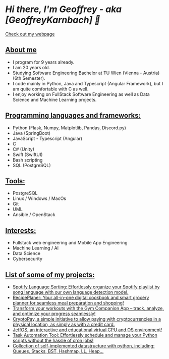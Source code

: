 # <strong><em>Hi there, I'm Geoffrey - aka [GeoffreyKarnbach] 👋</strong></em>

<a href="https://geoffreykarnbach.github.io/"> Check out my webpage</a>
## <u>About me</u>

- I program for 9 years already.
- I am 20 years old.
- Studying Software Engineering Bachelor at TU Wien (Vienna - Austria) (6th Semester).
- I code mainly in Python, Java and Typescript (Angular Framework), but I am quite comfortable with C as well.
- I enjoy working on FullStack Software Engineering as well as Data Science and Machine Learning projects.

## <u>Programming languages and frameworks:</u>

- Python (Flask, Numpy, Matplotlib, Pandas, Discord.py)
- Java (SpringBoot)
- JavaScript - Typescript (Angular)
- C
- C# (Unity)
- Swift (SwiftUI)
- Bash scripting
- SQL (PostgreSQL)

## <u>Tools:</u>

- PostgreSQL
- Linux / Windows / MacOs
- Git
- UML
- Ansible / OpenStack

## <u>Interests:</u>
- Fullstack web engineering and Mobile App Engineering
- Machine Learning / AI
- Data Science
- Cybersecurity

## <u>List of some of my projects:</u>

- [Spotify Language Sorting: Effortlessly organize your Spotify playlist by song language with our own language detection model.](https://github.com/GeoffreyKarnbach/SpotifyLanguageSorting)
- [RecipePlaner: Your all-in-one digital cookbook and smart grocery planner for seamless meal preparation and shopping!](https://github.com/GeoffreyKarnbach/RecipePlaner)
- [Transform your workouts with the Gym Companion App – track, analyze, and optimize your progress seamlessly!](https://github.com/GeoffreyKarnbach/GymCompanionApp)
- [CryptoPay, a simple initiative to allow paying with cryptocurrencies in a physical location, as simply as with a credit card.](https://github.com/GeoffreyKarnbach/CryptoPay)
- [JeffOS, an interactive and educational virtual CPU and OS environment!](https://github.com/GeoffreyKarnbach/JeffOS)
- [Task Automation Tool: Effortlessly schedule and manage your Python scripts without the hassle of cron jobs!](https://github.com/GeoffreyKarnbach/TaskAutomation)
- [Collection of self-implemented datastructure with python, including: Queues, Stacks, BST, Hashmap, LL, Heap...](https://github.com/GeoffreyKarnbach/Python-Datastructures)
